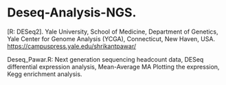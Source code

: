 # Deseq-Analysis-NGS.
[R: DESeq2].
Yale University, School of Medicine, Department of Genetics, Yale Center for Genome Analysis (YCGA), Connecticut,  New Haven, USA.
https://campuspress.yale.edu/shrikantpawar/

Deseq_Pawar.R: Next generation sequencing headcount data, DESeq differential expression analysis, Mean-Average MA Plotting the expression, Kegg enrichment analysis.
